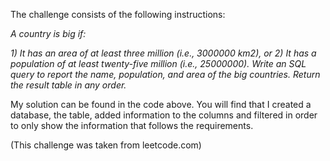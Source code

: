 The challenge consists of the following instructions:

*A country is big if:*

*1) It has an area of at least three million (i.e., 3000000 km2), or*
*2) It has a population of at least twenty-five million (i.e., 25000000).* 
*Write an SQL query to report the name, population, and area of the big countries. Return the result table in any order.* 

My solution can be found in the code above. You will find that I created a database, the table, added information to the columns and filtered in order to only show the information that follows the requirements. 

(This challenge was taken from leetcode.com)


